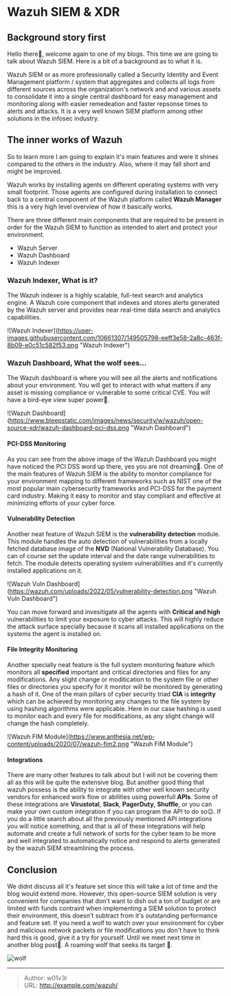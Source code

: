 # Wazuh SIEM &amp; XDR


## Background story first
Hello there👋, welcome again to one of my blogs. This time we are going to talk about Wazuh SIEM. Here is a bit of a background as to what it is. 

Wazuh SIEM or as more professionally called a Security Identity and Event Management platform / system that aggregates and collects all logs from different sources across the organization&#39;s network and and various assets to consolidate it into a single central dashboard for easy management and monitoring along with easier remedeation and faster repsonse times to alerts and attacks. It is a very well known SIEM platform among other solutions in the infosec industry.

## The inner works of Wazuh
So to learn more I am going to explain it&#39;s main features and were it shines compared to the others in the industry. Also, where it may fall short and might be improved.

Wazuh works by installing agents on different operating systems with very small footprint. Those agents are configured during installation to connect back to a central component of the Wazuh platform called **Wazuh Manager** this is a very high level overview of how it basically works.

There are three different main components that are required to be present in order for the Wazuh SIEM to function as intended to alert and protect your environment.
- Wazuh Server
- Wazuh Dashboard
- Wazuh Indexer

### Wazuh Indexer, What is it?
The Wazuh indexer is a highly scalable, full-text search and analytics engine. A Wazuh core component that indexes and stores alerts generated by the Wazuh server and provides near real-time data search and analytics capabilities.

![Wazuh Indexer](https://user-images.githubusercontent.com/10661307/149505798-eeff3e58-2a8c-463f-8b09-e0c51c582f53.png &#34;Wazuh Indexer&#34;)

### Wazuh Dashboard, What the wolf sees...
The Wazuh dashboard is where you will see all the alerts and notifications about your environment. You will get to interact with what matters if any asset is missing compliance or vulnerable to some critical CVE. You will have a bird-eye view super power🦅.

![Wazuh Dashboard](https://www.bleepstatic.com/images/news/security/w/wazuh/open-source-xdr/wazuh-dashboard-pci-dss.png &#34;Wazuh Dashboard&#34;)

#### PCI-DSS Monitoring
As you can see from the above image of the Wazuh Dashboard you might have noticed the PCI DSS word up there, yes you are not dreaming🤯. One of the main features of Wazuh SIEM is the ability to monitor compliance for your environment mapping to different frameworks such as NIST one of the most popular main cybersecurity frameworks and PCI-DSS for the payment card industry. Making it easy to monitor and stay compliant and effective at minimizing efforts of your cyber force.

#### Vulnerability Detection
Another neat feature of Wazuh SIEM is the **vulnerability detection** module. This module handles the auto detection of vulnerabilities from a locally fetched database image of the **NVD** (National Vulnerability Database). You can of course set the update interval and the date range vulnerabilities to fetch. The module detects operating system vulnerabilities and it&#39;s currently installed applications on it.

![Wazuh Vuln Dashboard](https://wazuh.com/uploads/2022/05/vulnerability-detection.png &#34;Wazuh Vuln Dashboard&#34;)

You can move forward and invesitigate all the agents with **Critical and high** vulnerabilities to limit your exposure to cyber attacks. This will highly reduce the attack surface specially because it scans all installed applications on the systems the agent is installed on.

#### File Integrity Monitoring
Another specially neat feature is the full system monitoring feature which monitors all **specified** important and critical directories and files for any modifications. Any slight change or moditication to the system file or other files or directories you specify for it monitor will be monitored by generating a hash of it. One of the main pillars of cyber security triad **CIA** is **integrity** which can be achieved by monitoring any changes to the file system by using hashing algorithms were applicable. Here in our case hashing is used to monitor each and every file for modifications, as any slight change will change the hash completely. 

![Wazuh FIM Module](https://www.anthesia.net/wp-content/uploads/2020/07/wazuh-fim2.png &#34;Wazuh FIM Module&#34;)

#### Integrations
There are many other features to talk about but I will not be covering them all as this will be quite the extensive blog. But another good thing that wazuh possess is the ability to integrate with other well known security vendors for enhanced work flow or abilities using powerfull **APIs**. Some of these integrations are **Virustotal**, **Slack**, **PagerDuty**, **Shuffle**, or you can make your own custom integration if you can program the API to do so😉. If you do a little search about all the previously mentioned API integrations you will notice something, and that is all of these integrations will help automate and create a full network of sorts for the cyber team to be more and well integrated to automatically notice and respond to alerts generated by the wazuh SIEM streamlining the process. 

## Conclusion 
We didnt discuss all it&#39;s feature set since this will take a lot of time and the blog would extend more. However, this open-source SIEM solution is very convenient for companies that don&#39;t want to dish out a ton of budget or are limited with funds contraint when implementing a SIEM solution to protect their environment, this doesn&#39;t subtract from it&#39;s outstanding performance and feature set. If you need a wolf to watch over your environment for cyber and malicious network packets or file modifications you don&#39;t have to think hard this is good, give it a try for yourself. Until we meet next time in another blog post👋. A roaming wolf that seeks its target 🐺.

![wolf](https://media.tenor.com/sTzTUfBRAFgAAAAC/anime-wolf.gif)




---

> Author: w01v3r  
> URL: http://example.com/wazuh/  

